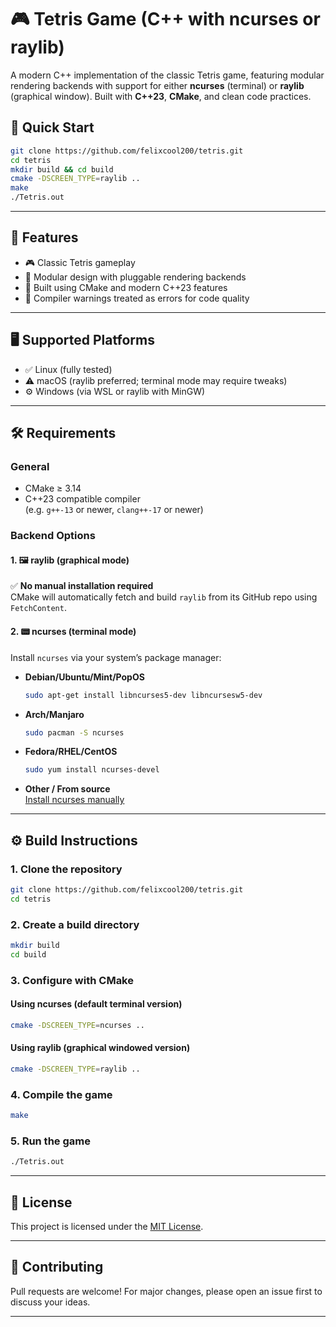 # 🎮 Tetris Game (C++ with ncurses or raylib)

A modern C++ implementation of the classic Tetris game, featuring modular rendering backends with support for either **ncurses** (terminal) or **raylib** (graphical window). Built with **C++23**, **CMake**, and clean code practices.

<!-- ![Tetris gameplay preview](assets/tetris-demo.gif) -->

## 🏁 Quick Start

```bash
git clone https://github.com/felixcool200/tetris.git
cd tetris
mkdir build && cd build
cmake -DSCREEN_TYPE=raylib ..
make
./Tetris.out
```

---

## 🧱 Features

- 🎮 Classic Tetris gameplay
- 🔌 Modular design with pluggable rendering backends
- 🚀 Built using CMake and modern C++23 features
- 🧼 Compiler warnings treated as errors for code quality

---

## 🖥️ Supported Platforms

- ✅ Linux (fully tested)
- ⚠️ macOS (raylib preferred; terminal mode may require tweaks)
- ⚙️ Windows (via WSL or raylib with MinGW)

---

## 🛠 Requirements

### General

- CMake ≥ 3.14
- C++23 compatible compiler  
  (e.g. `g++-13` or newer, `clang++-17` or newer)

### Backend Options

#### 1. 🖼️ raylib (graphical mode)

✅ **No manual installation required**  
CMake will automatically fetch and build `raylib` from its GitHub repo using `FetchContent`.

#### 2. 📟 ncurses (terminal mode)

Install `ncurses` via your system’s package manager:

- **Debian/Ubuntu/Mint/PopOS**  
  ```bash
  sudo apt-get install libncurses5-dev libncursesw5-dev
  ```

- **Arch/Manjaro**  
  ```bash
  sudo pacman -S ncurses
  ```

- **Fedora/RHEL/CentOS**  
  ```bash
  sudo yum install ncurses-devel
  ```

- **Other / From source**  
  [Install ncurses manually](https://ostechnix.com/how-to-install-ncurses-library-in-linux/)

---

## ⚙️ Build Instructions

### 1. Clone the repository

```bash
git clone https://github.com/felixcool200/tetris.git
cd tetris
```

### 2. Create a build directory

```bash
mkdir build
cd build
```

### 3. Configure with CMake

#### Using ncurses (default terminal version)

```bash
cmake -DSCREEN_TYPE=ncurses ..
```

#### Using raylib (graphical windowed version)

```bash
cmake -DSCREEN_TYPE=raylib ..
```

### 4. Compile the game

```bash
make
```

### 5. Run the game

```bash
./Tetris.out
```

---

## 📄 License

This project is licensed under the [MIT License](LICENSE).

---
<!-- 
## 🚧 TODO

- [ ] High score system
- [ ] Sound effects (raylib)
- [ ] More visual polish for raylib mode

---
-->

## 🤝 Contributing

Pull requests are welcome! For major changes, please open an issue first to discuss your ideas.

---